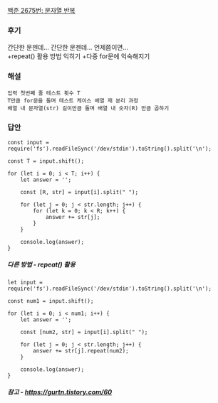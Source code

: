 [백준 2675번: 문자열 반복](https://www.acmicpc.net/problem/2675)

### 후기
간단한 문젠데... 간단한 문젠데... 언제쯤이면...  
+repeat() 활용 방법 익히기
+다중 for문에 익숙해지기

### 해설
`입력 첫번째 줄 테스트 횟수 T`  
`T만큼 for문을 돌며 테스트 케이스 배열 재 분리 과정`  
`배열 내 문자열(str) 길이만큼 돌며 배열 내 숫자(R) 만큼 곱하기`

### 답안
```
const input = require('fs').readFileSync('/dev/stdin').toString().split('\n');

const T = input.shift();

for (let i = 0; i < T; i++) {
    let answer = '';
    
    const [R, str] = input[i].split(" ");
    
    for (let j = 0; j < str.length; j++) {
        for (let k = 0; k < R; k++) {
            answer += str[j];
  	    }
    }
    
    console.log(answer);
}
```

##### 다른 방법 - repeat() 활용
```
let input = require('fs').readFileSync('/dev/stdin').toString().split('\n');

const num1 = input.shift();

for (let i = 0; i < num1; i++) {
    let answer = '';
    
    const [num2, str] = input[i].split(" ");
    
    for (let j = 0; j < str.length; j++) {
        answer += str[j].repeat(num2);
    }
    
    console.log(answer);
}
```
##### 참고 - https://gurtn.tistory.com/60

